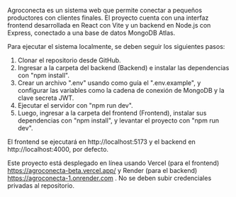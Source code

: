 Agroconecta es un sistema web que permite conectar a pequeños productores con clientes finales. El proyecto cuenta con una interfaz frontend desarrollada en React con Vite y un backend en Node.js con Express, conectado a una base de datos MongoDB Atlas.

Para ejecutar el sistema localmente, se deben seguir los siguientes pasos:

1. Clonar el repositorio desde GitHub.
2. Ingresar a la carpeta del backend (Backend) e instalar las dependencias con "npm install".
3. Crear un archivo ".env" usando como guía el ".env.example", y configurar las variables como la cadena de conexión de MongoDB y la clave secreta JWT.
4. Ejecutar el servidor con "npm run dev".
5. Luego, ingresar a la carpeta del frontend (Frontend), instalar sus dependencias con "npm install", y levantar el proyecto con "npm run dev".

El frontend se ejecutará en http://localhost:5173 y el backend en http://localhost:4000, por defecto.

Este proyecto está desplegado en línea usando Vercel (para el frontend) https://agroconecta-beta.vercel.app/ y Render (para el backend) https://agroconecta-1.onrender.com . No se deben subir credenciales privadas al repositorio.
